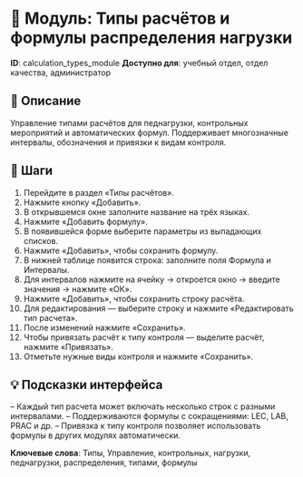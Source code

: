 # 📘 Модуль: Типы расчётов и формулы распределения нагрузки
**ID**: calculation_types_module
**Доступно для**: учебный отдел, отдел качества, администратор

## 📝 Описание
Управление типами расчётов для педнагрузки, контрольных мероприятий и автоматических формул. Поддерживает многозначные интервалы, обозначения и привязки к видам контроля.

## 🩜 Шаги
1. Перейдите в раздел «Типы расчётов».
2. Нажмите кнопку «Добавить».
3. В открывшемся окне заполните название на трёх языках.
4. Нажмите «Добавить формулу».
5. В появившейся форме выберите параметры из выпадающих списков.
6. Нажмите «Добавить», чтобы сохранить формулу.
7. В нижней таблице появится строка: заполните поля Формула и Интервалы.
8. Для интервалов нажмите на ячейку → откроется окно → введите значения → нажмите «ОК».
9. Нажмите «Добавить», чтобы сохранить строку расчёта.
10. Для редактирования — выберите строку и нажмите «Редактировать тип расчета».
11. После изменений нажмите «Сохранить».
12. Чтобы привязать расчёт к типу контроля — выделите расчёт, нажмите «Привязать».
13. Отметьте нужные виды контроля и нажмите «Сохранить».

## 💡 Подсказки интерфейса
– Каждый тип расчета может включать несколько строк с разными интервалами.
– Поддерживаются формулы с сокращениями: LEC, LAB, PRAC и др.
– Привязка к типу контроля позволяет использовать формулы в других модулях автоматически.

**Ключевые слова**: Типы, Управление, контрольных, нагрузки, педнагрузки, распределения, типами, формулы
